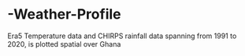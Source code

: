 # -Weather-Profile
Era5 Temperature data  and CHIRPS rainfall data  spanning from 1991 to 2020, is plotted spatial over Ghana
